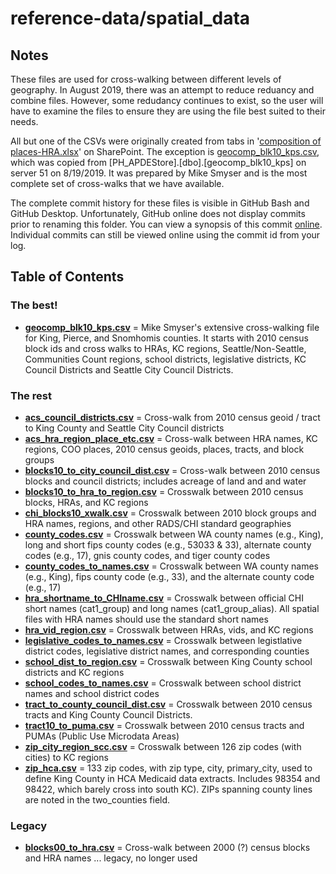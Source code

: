# reference-data/spatial_data

## Notes
These files are used for cross-walking between different levels of geography. In August 2019, there was an attempt to reduce reduancy and combine files. However, some redudancy continues to exist, so the user will have to examine the files to ensure they are using the file best suited to their needs.  

All but one of the CSVs were originally created from tabs in '[composition of places-HRA.xlsx](https://kc1.sharepoint.com/:x:/r/teams/PHc/datareq/_layouts/15/Doc.aspx?sourcedoc=%7BB791BD4F-1554-49F9-8E12-29F132764949%7D&file=composition%20of%20places-HRA.xlsx)' on SharePoint. The exception is [geocomp_blk10_kps.csv](https://github.com/PHSKC-APDE/rads.data/blob/main/inst/extdata/spatial_data/geocomp_blk10_kps.csv), which was copied from [PH_APDEStore].[dbo].[geocomp_blk10_kps] on server 51 on 8/19/2019. It was prepared by Mike Smyser and is the most complete set of cross-walks that we have available. 

The complete commit history for these files is visible in GitHub Bash and GitHub Desktop. Unfortunately, GitHub online does not display commits prior to renaming this folder. You can view a synopsis of this commit [online](https://github.com/PHSKC-APDE/reference-data/commit/d86c4ccaa6b02c41e2f06cb485d9efa11cb73ec4). Individual commits can still be viewed online using the commit id from your log. 

## Table of Contents
### The best!
* **[geocomp_blk10_kps.csv](https://github.com/PHSKC-APDE/rads.data/blob/main/inst/extdata/spatial_data/geocomp_blk10_kps.csv)** = Mike Smyser's extensive cross-walking file for King, Pierce, and Snomhomis counties. It starts with 2010 census block ids and cross walks to HRAs, KC regions, Seattle/Non-Seattle, Communities Count regions, school districts, legislative districts, KC Council Districts and Seattle City Council Districts.

### The rest
* **[acs_council_districts.csv](https://github.com/PHSKC-APDE/rads.data/blob/main/inst/extdata/spatial_data/acs_council_districts.csv)** = Cross-walk from 2010 census geoid / tract to King County and Seattle City Council districts
* **[acs_hra_region_place_etc.csv](https://github.com/PHSKC-APDE/rads.data/blob/main/inst/extdata/spatial_data/acs_hra_region_place_etc.csv)** = Cross-walk between HRA names, KC regions, COO places, 2010 census geoids, places, tracts, and block groups
* **[blocks10_to_city_council_dist.csv](https://github.com/PHSKC-APDE/rads.data/blob/main/inst/extdata/spatial_data/blocks10_to_city_council_dist.csv)** = Cross-walk between 2010 census blocks and council districts; includes acreage of land and and water
* **[blocks10_to_hra_to_region.csv](https://github.com/PHSKC-APDE/rads.data/blob/main/inst/extdata/spatial_data/blocks10_to_hra_to_region.csv)** = Crosswalk between 2010 census blocks, HRAs, and KC regions
* **[chi_blocks10_xwalk.csv](https://github.com/PHSKC-APDE/rads.data/blob/main/inst/extdata/spatial_data/chi_blocks10_xwalk.csv)** = Crosswalk between 2010 block groups and HRA names, regions, and other RADS/CHI standard geographies
* **[county_codes.csv](https://github.com/PHSKC-APDE/rads.data/blob/main/inst/extdata/spatial_data/county_codes.csv)** = Crosswalk between WA county names (e.g., King), long and short fips county codes (e.g., 53033 & 33), alternate county codes (e.g., 17), gnis county codes, and tiger county codes
* **[county_codes_to_names.csv](https://github.com/PHSKC-APDE/rads.data/blob/main/inst/extdata/spatial_data/county_codes_to_names.csv)** = Crosswalk between WA county names (e.g., King), fips county code (e.g., 33), and the alternate county code (e.g., 17)
* **[hra_shortname_to_CHIname.csv](https://github.com/PHSKC-APDE/rads.data/blob/main/inst/extdata/spatial_data/hra_shortname_to_CHIname.csv)** = Crosswalk between official CHI short names (cat1_group) and long names (cat1_group_alias). All spatial files with HRA names should use the standard short names
* **[hra_vid_region.csv](https://github.com/PHSKC-APDE/rads.data/blob/main/inst/extdata/spatial_data/hra_vid_region.csv)** = Crosswalk between HRAs, vids, and KC regions
* **[legislative_codes_to_names.csv](https://github.com/PHSKC-APDE/rads.data/blob/main/inst/extdata/spatial_data/legislative_codes_to_names.csv)** = Crosswalk between legistlative district codes, legislative district names, and corresponding counties
* **[school_dist_to_region.csv](https://github.com/PHSKC-APDE/rads.data/blob/main/inst/extdata/spatial_data/school_dist_to_region.csv)** = Crosswalk between King County school districts and KC regions
* **[school_codes_to_names.csv](https://github.com/PHSKC-APDE/rads.data/blob/main/inst/extdata/spatial_data/school_codes_to_names.csv)** = Crosswalk between school district names and school district codes
* **[tract_to_county_council_dist.csv](https://github.com/PHSKC-APDE/rads.data/blob/main/inst/extdata/spatial_data/tract_to_county_council_dist.csv)** = Crosswalk between 2010 census tracts and King County Council Districts.
* **[tract10_to_puma.csv](https://github.com/PHSKC-APDE/rads.data/blob/main/inst/extdata/spatial_data/tract10_to_puma.csv)** = Crosswalk between 2010 census tracts and PUMAs (Public Use Microdata Areas) 
* **[zip_city_region_scc.csv](https://github.com/PHSKC-APDE/rads.data/blob/main/inst/extdata/spatial_data/zip_city_region_scc.csv)** = Crosswalk between 126 zip codes (with cities) to KC regions 
* **[zip_hca.csv](https://github.com/PHSKC-APDE/rads.data/blob/main/inst/extdata/spatial_data/zip_hca.csv)** = 133 zip codes, with zip type, city, primary_city, used to define King County in HCA Medicaid data extracts. Includes 98354 and 98422, 
which barely cross into south KC). ZIPs spanning county lines are noted in the two_counties field.


### Legacy
* **[blocks00_to_hra.csv](https://github.com/PHSKC-APDE/rads.data/blob/main/inst/extdata/spatial_data/blocks00_to_hra.csv)** = Cross-walk between 2000 (?) census blocks and HRA names ... legacy, no longer used


